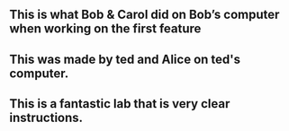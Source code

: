 ## This is what Bob & Carol did on Bob’s computer when working on the first feature
## This was made by ted and Alice on ted's computer.
## This is a fantastic lab that is very clear instructions. 

